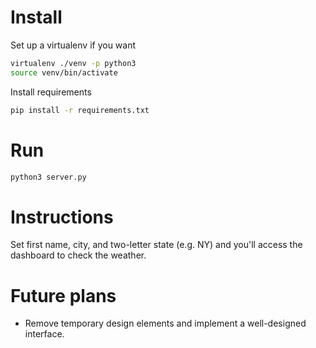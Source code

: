 # Install

Set up a virtualenv if you want

```bash
virtualenv ./venv -p python3
source venv/bin/activate
```

Install requirements

```bash
pip install -r requirements.txt
```

# Run

```bash
python3 server.py
```

# Instructions

Set first name, city, and two-letter state (e.g. NY) and you'll access the dashboard to check the weather.

# Future plans

- Remove temporary design elements and implement a well-designed interface.
